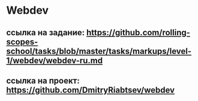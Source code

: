# Webdev

## ссылка на задание: https://github.com/rolling-scopes-school/tasks/blob/master/tasks/markups/level-1/webdev/webdev-ru.md
## ссылка на проект: https://github.com/DmitryRiabtsev/webdev

